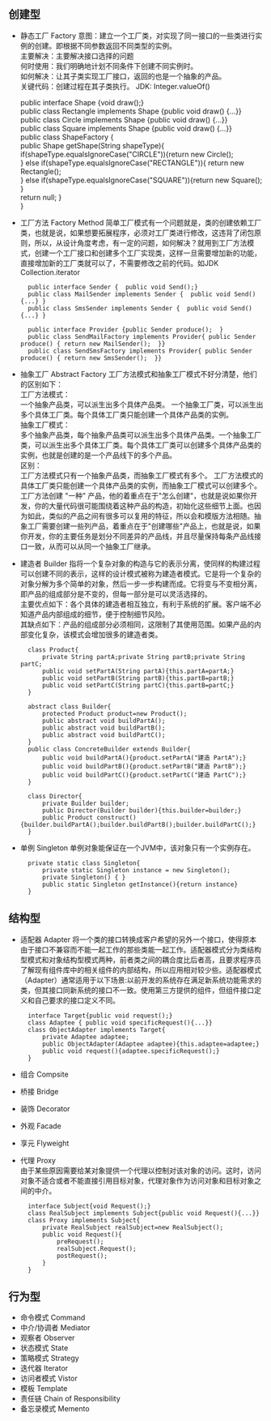 ## 创建型
- 静态工厂 Factory
    意图：建立一个工厂类，对实现了同一接口的一些类进行实例的创建。即根据不同参数返回不同类型的实例。    
    主要解决：主要解决接口选择的问题    
    何时使用：我们明确地计划不同条件下创建不同实例时。    
    如何解决：让其子类实现工厂接口，返回的也是一个抽象的产品。    
    关键代码：创建过程在其子类执行。
    JDK: Integer.valueOf()    
    
    public interface Shape {void draw();}    
    public class Rectangle implements Shape {public void draw() {...}}    
    public class Circle implements Shape {public void draw() {...}}  
    public class Square implements Shape {public void draw() {...}}  
    public class ShapeFactory {    
        public Shape getShape(String shapeType){   
             if(shapeType.equalsIgnoreCase("CIRCLE")){return new Circle();    
             } else if(shapeType.equalsIgnoreCase("RECTANGLE")){ return new Rectangle();    
             } else if(shapeType.equalsIgnoreCase("SQUARE")){return new Square();    
             }    
             return null;
        }        
    }    
    
- 工厂方法 Factory Method
    简单工厂模式有一个问题就是，类的创建依赖工厂类，也就是说，如果想要拓展程序，必须对工厂类进行修改，这违背了闭包原则，所以，从设计角度考虑，有一定的问题，如何解决？就用到工厂方法模式，创建一个工厂接口和创建多个工厂实现类，这样一旦需要增加新的功能，直接增加新的工厂类就可以了，不需要修改之前的代码。如JDK Collection.iterator    
    
        public interface Sender {  public void Send();}   
        public class MailSender implements Sender {  public void Send() {...} }    
        public class SmsSender implements Sender {  public void Send() {...} }    
        
        public interface Provider {public Sender produce();  }    
        public class SendMailFactory implements Provider{ public Sender produce() { return new MailSender();  }}    
        public class SendSmsFactory implements Provider{ public Sender produce() { return new SmsSender();  }}     
        
- 抽象工厂 Abstract Factory
    工厂方法模式和抽象工厂模式不好分清楚，他们的区别如下：    
    工厂方法模式：    
    一个抽象产品类，可以派生出多个具体产品类。 一个抽象工厂类，可以派生出多个具体工厂类。每个具体工厂类只能创建一个具体产品类的实例。    
    抽象工厂模式：    
    多个抽象产品类，每个抽象产品类可以派生出多个具体产品类。一个抽象工厂类，可以派生出多个具体工厂类。每个具体工厂类可以创建多个具体产品类的实例，也就是创建的是一个产品线下的多个产品。  
    区别：    
    工厂方法模式只有一个抽象产品类，而抽象工厂模式有多个。 工厂方法模式的具体工厂类只能创建一个具体产品类的实例，而抽象工厂模式可以创建多个。工厂方法创建 "一种" 产品，他的着重点在于"怎么创建"，也就是说如果你开发，你的大量代码很可能围绕着这种产品的构造，初始化这些细节上面。也因为如此，类似的产品之间有很多可以复用的特征，所以会和模版方法相随。抽象工厂需要创建一些列产品，着重点在于"创建哪些"产品上，也就是说，如果你开发，你的主要任务是划分不同差异的产品线，并且尽量保持每条产品线接口一致，从而可以从同一个抽象工厂继承。    
    
- 建造者 Builder
    指将一个复杂对象的构造与它的表示分离，使同样的构建过程可以创建不同的表示，这样的设计模式被称为建造者模式。它是将一个复杂的对象分解为多个简单的对象，然后一步一步构建而成。它将变与不变相分离，即产品的组成部分是不变的，但每一部分是可以灵活选择的。    
    主要优点如下：各个具体的建造者相互独立，有利于系统的扩展。客户端不必知道产品内部组成的细节，便于控制细节风险。    
    其缺点如下：产品的组成部分必须相同，这限制了其使用范围。如果产品的内部变化复杂，该模式会增加很多的建造者类。    
    
        class Product{    
            private String partA;private String partB;private String partC;    
            public void setPartA(String partA){this.partA=partA;}    
            public void setPartB(String partB){this.partB=partB;}  
            public void setPartC(String partC){this.partB=partC;}    
        }    
            
        abstract class Builder{    
            protected Product product=new Product();    
            public abstract void buildPartA();    
            public abstract void buildPartB();    
            public abstract void buildPartC();    
        }    
        public class ConcreteBuilder extends Builder{    
            public void buildPartA(){product.setPartA("建造 PartA");}    
            public void buildPartB(){product.setPartB("建造 PartB");}    
            public void buildPartC(){product.setPartC("建造 PartC");}    
        }
        
        class Director{    
            private Builder builder;    
            public Director(Builder builder){this.builder=builder;}   
            public Product construct(){builder.buildPartA();builder.buildPartB();builder.buildPartC();}    
        }    
                   
- 单例 Singleton
    单例对象能保证在一个JVM中，该对象只有一个实例存在。
    
        private static class Singleton{    
            private static Singleton instance = new Singleton();         
            private Singleton() { }    
            public static Singleton getInstance(){return instance}    
        }    
        
## 结构型
- 适配器 Adapter
    将一个类的接口转换成客户希望的另外一个接口，使得原本由于接口不兼容而不能一起工作的那些类能一起工作。适配器模式分为类结构型模式和对象结构型模式两种，前者类之间的耦合度比后者高，且要求程序员了解现有组件库中的相关组件的内部结构，所以应用相对较少些。适配器模式（Adapter）通常适用于以下场景:以前开发的系统存在满足新系统功能需求的类，但其接口同新系统的接口不一致。使用第三方提供的组件，但组件接口定义和自己要求的接口定义不同。  
    
        interface Target{public void request();}    
        class Adaptee { public void specificRequest(){...}}    
        class ObjectAdapter implements Target{    
            private Adaptee adaptee;    
            public ObjectAdapter(Adaptee adaptee){this.adaptee=adaptee;}    
            public void request(){adaptee.specificRequest();}    
        }    
        
- 组合 Compsite
- 桥接 Bridge
- 装饰 Decorator
- 外观 Facade
- 享元 Flyweight
- 代理 Proxy    
    由于某些原因需要给某对象提供一个代理以控制对该对象的访问。这时，访问对象不适合或者不能直接引用目标对象，代理对象作为访问对象和目标对象之间的中介。    
    
        interface Subject{void Request();}    
        class RealSubject implements Subject{public void Request(){...}}    
        class Proxy implements Subject{    
            private RealSubject realSubject=new RealSubject();    
            public void Request(){    
                preRequest();    
                realSubject.Request();    
                postRequest();    
            }    
        }    
        
## 行为型
- 命令模式 Command
- 中介/协调者 Mediator
- 观察者 Observer
- 状态模式 State
- 策略模式 Strategy
- 迭代器 Iterator
- 访问者模式 Vistor
- 模板 Template
- 责任链 Chain of Responsibility
- 备忘录模式 Memento
